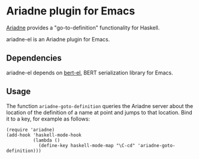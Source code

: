 # Ariadne plugin for Emacs

[Ariadne](https://github.com/feuerbach/ariadne) provides a
"go-to-definition" functionality for Haskell.

ariadne-el is an Ariadne plugin for Emacs.

## Dependencies

ariadne-el depends on [bert-el](https://github.com/manzyuk/bert-el),
BERT serialization library for Emacs.

## Usage

The function `ariadne-goto-definition` queries the Ariadne server
about the location of the definition of a name at point and jumps to
that location.  Bind it to a key, for example as follows:

    (require 'ariadne)
    (add-hook 'haskell-mode-hook
              (lambda ()
                (define-key haskell-mode-map "\C-cd" 'ariadne-goto-definition)))

